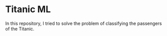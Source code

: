 # Titanic ML
In this repository, I tried to solve the problem of classifying the passengers of the Titanic.
